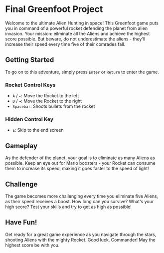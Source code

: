 # Final Greenfoot Project

Welcome to the ultimate Alien Hunting in space! This Greenfoot game puts you in command of a powerful rocket defending the planet from alien invasion. Your mission: eilminate all the Aliens and achieve the highest score possible. But beware, do not underestimate the aliens - they'll increase their speed every time five of their comrades fall.

## Getting Started
To go on to this adventure, simply press `Enter` or `Return` to enter the game.

### Rocket Control Keys
- `A` / `←`: Move the Rocket to the left
- `D` / `→`: Move the Rocket to the right
- `Spacebar`: Shoots bullets from the rocket

### Hidden Control Key
- `E`: Skip to the end screen

## Gameplay
As the defender of the planet, your goal is to eliminate as many Aliens as possible. Keep an eye out for Mario boosters - your Rocket can consume them to increase its speed, making it goes faster to the speed of light!

## Challenge
The game becomes more challenging every time you eliminate five Aliens, as their speed receives a boost. How long can you survive? What's your high score? Test your skills and try to get as high as possible!

## Have Fun!
Get ready for a great game experience as you navigate through the stars, shooting Aliens with the mighty Rocket. Good luck, Commander! May the highest score be with you.